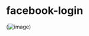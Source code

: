 # facebook-login

(![image](https://user-images.githubusercontent.com/38670052/120574335-baddf400-c3e4-11eb-8f8e-93680f5c0a4a.png))
